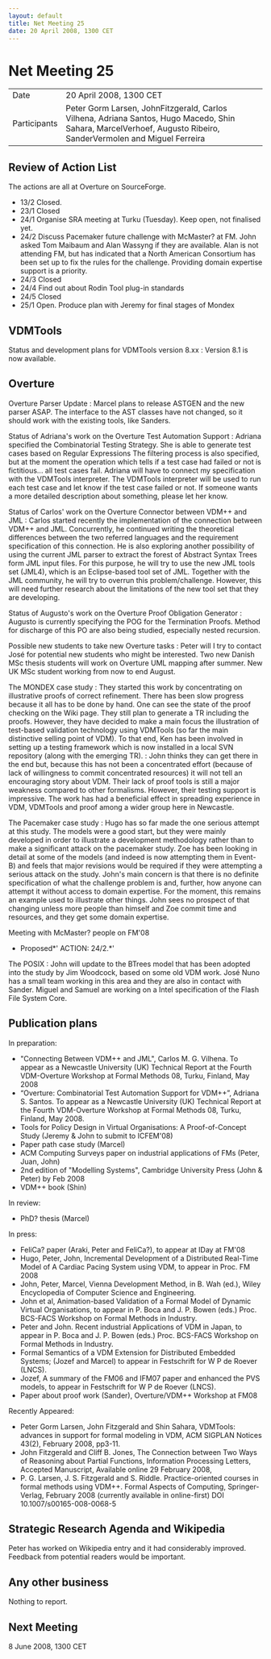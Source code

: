 ```yaml
---
layout: default
title: Net Meeting 25
date: 20 April 2008, 1300 CET
---
```



# Net Meeting 25

|||
|---|---|
| Date | 20 April 2008, 1300 CET |
| Participants | Peter Gorm Larsen, JohnFitzgerald, Carlos Vilhena, Adriana Santos, Hugo Macedo, Shin Sahara, MarcelVerhoef, Augusto Ribeiro, SanderVermolen and Miguel Ferreira |

Review of Action List
---------------------

The actions are all at Overture on SourceForge.

-   13/2 Closed.
-   23/1 Closed
-   24/1 Organise SRA meeting at Turku (Tuesday). Keep open, not
    finalised yet.
-   24/2 Discuss Pacemaker future challenge with McMaster? at FM. John
    asked Tom Maibaum and Alan Wassyng if they are available. Alan is
    not attending FM, but has indicated that a North American Consortium
    has been set up to fix the rules for the challenge. Providing domain
    expertise support is a priority.
-   24/3 Closed
-   24/4 Find out about Rodin Tool plug-in standards
-   24/5 Closed
-   25/1 Open. Produce plan with Jeremy for final stages of Mondex

VDMTools
--------

Status and development plans for VDMTools version 8.xx
:   Version 8.1 is now available.

Overture
--------

Overture Parser Update
:   Marcel plans to release ASTGEN and the new parser ASAP. The
    interface to the AST classes have not changed, so it should work
    with the existing tools, like Sanders.

<!-- -->

Status of Adriana's work on the Overture Test Automation Support
:   Adriana specified the Combinatorial Testing Strategy. She is able to
    generate test cases based on Regular Expressions The filtering
    process is also specified, but at the moment the operation which
    tells if a test case had failed or not is fictitious... all test
    cases fail. Adriana will have to connect my specification with the
    VDMTools interpreter. The VDMTools interpreter will be used to run
    each test case and let know if the test case failed or not. If
    someone wants a more detailed description about something, please
    let her know.

<!-- -->

Status of Carlos' work on the Overture Connector between VDM++ and JML
:   Carlos started recently the implementation of the connection between
    VDM++ and JML. Concurrently, he continued writing the theoretical
    differences between the two referred languages and the requirement
    specification of this connection. He is also exploring another
    possibility of using the current JML parser to extract the forest of
    Abstract Syntax Trees form JML input files. For this purpose, he
    will try to use the new JML tools set (JML4), which is an
    Eclipse-based tool set of JML. Together with the JML community, he
    will try to overrun this problem/challenge. However, this will need
    further research about the limitations of the new tool set that they
    are developing.

<!-- -->

Status of Augusto's work on the Overture Proof Obligation Generator
:   Augusto is currently specifying the POG for the Termination Proofs.
    Method for discharge of this PO are also being studied, especially
    nested recursion.

<!-- -->

Possible new students to take new Overture tasks
:   Peter will I try to contact José for potential new students who
    might be interested. Two new Danish MSc thesis students will work on
    Overture UML mapping after summer. New UK MSc student working from
    now to end August.

<!-- -->

The MONDEX case study
:   They started this work by concentrating on illustrative proofs of
    correct refinement. There has been slow progress because it all has
    to be done by hand. One can see the state of the proof checking on
    the Wiki page. They still plan to generate a TR including the
    proofs. However, they have decided to make a main focus the
    illustration of test-based validation technology using VDMTools (so
    far the main distinctive selling point of VDM). To that end, Ken has
    been involved in setting up a testing framework which is now
    installed in a local SVN repository (along with the emerging TR).
:   John thinks they can get there in the end but, because this has not
    been a concentrated effort (because of lack of willingness to commit
    concentrated resources) it will not tell an encouraging story about
    VDM. Their lack of proof tools is still a major weakness compared to
    other formalisms. However, their testing support is impressive. The
    work has had a beneficial effect in spreading experience in VDM,
    VDMTools and proof among a wider group here in Newcastle.

<!-- -->

The Pacemaker case study
:   Hugo has so far made the one serious attempt at this study. The
    models were a good start, but they were mainly developed in order to
    illustrate a development methodology rather than to make a
    significant attack on the pacemaker study. Zoe has been looking in
    detail at some of the models (and indeed is now attempting them in
    Event-B) and feels that major revisions would be required if they
    were attempting a serious attack on the study. John's main concern
    is that there is no definite specification of what the challenge
    problem is and, further, how anyone can attempt it without access to
    domain expertise. For the moment, this remains an example used to
    illustrate other things. John sees no prospect of that changing
    unless more people than himself and Zoe commit time and resources,
    and they get some domain expertise.

Meeting with McMaster? people on FM'08

-   Proposed*' ACTION: 24/2.*'

The POSIX
:   John will update to the BTrees model that has been adopted into the
    study by Jim Woodcock, based on some old VDM work. José Nuno has a
    small team working in this area and they are also in contact with
    Sander. Miguel and Samuel are working on a Intel specification of
    the Flash File System Core.

Publication plans
-----------------

In preparation:

-   "Connecting Between VDM++ and JML", Carlos M. G. Vilhena. To appear
    as a Newcastle University (UK) Technical Report at the Fourth
    VDM-Overture Workshop at Formal Methods 08, Turku, Finland, May 2008
-   “Overture: Combinatorial Test Automation Support for VDM++”, Adriana
    S. Santos. To appear as a Newcastle University (UK) Technical Report
    at the Fourth VDM-Overture Workshop at Formal Methods 08, Turku,
    Finland, May 2008.
-   Tools for Policy Design in Virtual Organisations: A Proof-of-Concept
    Study (Jeremy & John to submit to ICFEM'08)
-   Paper path case study (Marcel)
-   ACM Computing Surveys paper on industrial applications of FMs
    (Peter, Juan, John)
-   2nd edition of "Modelling Systems", Cambridge University Press (John
    & Peter) by Feb 2008
-   VDM++ book (Shin)

In review:

-   PhD? thesis (Marcel)

In press:

-   FeliCa? paper (Araki, Peter and FeliCa?), to appear at IDay at FM'08
-   Hugo, Peter, John, Incremental Development of a Distributed
    Real-Time Model of A Cardiac Pacing System using VDM, to appear in
    Proc. FM 2008
-   John, Peter, Marcel, Vienna Development Method, in B. Wah (ed.),
    Wiley Encyclopedia of Computer Science and Engineering.
-   John et al, Animation-based Validation of a Formal Model of Dynamic
    Virtual Organisations, to appear in P. Boca and J. P. Bowen (eds.)
    Proc. BCS-FACS Workshop on Formal Methods in Industry.
-   Peter and John. Recent industrial Applications of VDM in Japan, to
    appear in P. Boca and J. P. Bowen (eds.) Proc. BCS-FACS Workshop on
    Formal Methods in Industry.
-   Formal Semantics of a VDM Extension for Distributed Embedded
    Systems; (Jozef and Marcel) to appear in Festschrift for W P de
    Roever (LNCS).
-   Jozef, A summary of the FM06 and IFM07 paper and enhanced the PVS
    models, to appear in Festschrift for W P de Roever (LNCS).
-   Paper about proof work (Sander), Overture/VDM++ Workshop at FM08

Recently Appeared:

-   Peter Gorm Larsen, John Fitzgerald and Shin Sahara, VDMTools:
    advances in support for formal modeling in VDM, ACM SIGPLAN Notices
    43(2), February 2008, pp3-11.
-   John Fitzgerald and Cliff B. Jones, The Connection between Two Ways
    of Reasoning about Partial Functions, Information Processing
    Letters, Accepted Manuscript, Available online 29 February 2008,
-   P. G. Larsen, J. S. Fitzgerald and S. Riddle. Practice-oriented
    courses in formal methods using VDM++. Formal Aspects of Computing,
    Springer-Verlag, February 2008 (currently available in online-first)
    DOI 10.1007/s00165-008-0068-5

Strategic Research Agenda and Wikipedia
---------------------------------------

Peter has worked on Wikipedia entry and it had considerably improved.
Feedback from potential readers would be important.

Any other business
------------------

Nothing to report.

Next Meeting
------------

8 June 2008, 1300 CET
